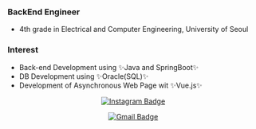 ### BackEnd Engineer
- 4th grade in Electrical and Computer Engineering, University of Seoul

### Interest
- Back-end Development using ✨Java and SpringBoot✨
- DB Development using ✨Oracle(SQL)✨
- Development of Asynchronous Web Page wit ✨Vue.js✨

<div align=center>
  
  [![Instagram Badge](https://img.shields.io/badge/instagram-ff69b4?style=flat-square&logo=instagram&logoColor=white&link=https://www.instagram.com/joo_h_97/?hl=ko)](https://www.instagram.com/joo_h_97/?hl=ko)

  [![Gmail Badge](https://img.shields.io/badge/Gmail-d14836?style=flat-square&logo=Gmail&logoColor=white&link=mailto:loove1997@gmail.com)](mailto:loove1997@gmail.com)

</div>
<!--
**j00hyun/j00hyun** is a ✨ _special_ ✨ repository because its `README.md` (this file) appears on your GitHub profile.

Here are some ideas to get you started:

- 🔭 I’m currently working on ...
- 🌱 I’m currently learning ...
- 👯 I’m looking to collaborate on ...
- 🤔 I’m looking for help with ...
- 💬 Ask me about ...
- 📫 How to reach me: ...
- 😄 Pronouns: ...
- ⚡ Fun fact: ...
-->
